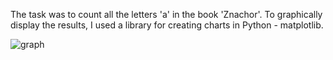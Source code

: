 The task was to count all the letters 'a' in the book 'Znachor'. To graphically display the results, I used a library for creating charts in Python - matplotlib.

![graph](https://github.com/anikiwii/counting_letters/assets/152702831/d11c3a83-b4bb-46c3-9b39-55eaa0da9860)
